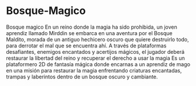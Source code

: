 # Bosque-Magico
Bosque magico 
En un reino donde la magia ha sido prohibida, un joven aprendiz llamado Mirddin se embarca en una aventura por el Bosque Maldito, morada de un antiguo hechicero oscuro que quiere destruirlo todo, para derrotar el mal que se encuentra ahí. A través de plataformas desafiantes, enemigos encantados y acertijos mágicos, el jugador deberá restaurar la libertad del reino y recuperar el derecho a usar la magia
Es un plataformero 2D de fantasía mágica donde encarnas a un aprendiz de mago en una misión para restaurar la magia enfrentando criaturas encantadas, trampas y laberintos dentro de un bosque oscuro y cambiante.
